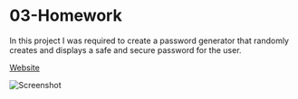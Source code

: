 # 03-Homework
In this project I was required to create a password generator that randomly creates and displays a safe and secure password for the user.

[Website](https://jerry-seinfeld.github.io/Week-3-Homework/)

![Screenshot](C:\Users\andre\Downloads\Week-3-Homework\Screenshot.pngv)